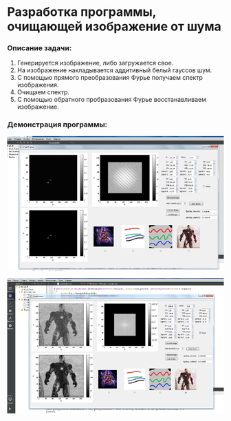 # Разработка программы, очищающей изображение от шума
  
### Описание задачи:  
1. Генерируется изображение, либо загружается свое.  
2. На изображение накладывается аддитивный белый гауссов шум.  
3. С помощью прямого преобразования Фурье получаем спектр изображения.
4. Очищаем спектр.
5. С помощью обратного пробразования Фурье восстанавливаем изображение.
      
### Демонстрация программы:  
![Alt text](https://github.com/AlexeySource/Learning/blob/master/K5_Z1_IT_Furea_Noise_Cleaner/screenshots/FureaNoiseCleaner2.png?raw=true)    

![Alt text](https://github.com/AlexeySource/Learning/blob/master/K5_Z1_IT_Furea_Noise_Cleaner/screenshots/FureaNoiseCleaner.png?raw=true)    

 
